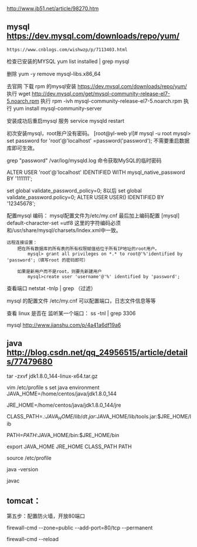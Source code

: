 
http://www.jb51.net/article/98270.htm

## mysql https://dev.mysql.com/downloads/repo/yum/
	https://www.cnblogs.com/wishwzp/p/7113403.html


检查已安装的MYSQL
	yum list installed | grep mysql

删除
	yum -y remove mysql-libs.x86_64

去官网 下载 rpm 的mysql安装
	https://dev.mysql.com/downloads/repo/yum/
		执行 wget http://dev.mysql.com/get/mysql-community-release-el7-5.noarch.rpm
		执行 rpm -ivh mysql-community-release-el7-5.noarch.rpm
		执行 yum install mysql-community-server

安装成功后重启mysql 服务
		service mysqld restart

初次安装mysql，root账户没有密码。
		[root@yl-web yl]# mysql -u root
		mysql> set password for 'root'@'localhost' =password('password');
		不需要重启数据库即可生效。

grep "password" /var/log/mysqld.log 命令获取MySQL的临时密码

ALTER USER 'root'@'localhost' IDENTIFIED WITH mysql_native_password BY '111111';

set global validate_password_policy=0;
8以后 set global validate_password.policy=0;
	ALTER USER USER() IDENTIFIED BY '12345678';

配置mysql
	编码：
		mysql配置文件为/etc/my.cnf
		最后加上编码配置
			[mysql]
			default-character-set =utf8
		这里的字符编码必须和/usr/share/mysql/charsets/Index.xml中一致。

	远程连接设置：
		把在所有数据库的所有表的所有权限赋值给位于所有IP地址的root用户。
			mysql> grant all privileges on *.* to root@'%'identified by 'password';（填写root 的密码即可）

		如果是新用户而不是root，则要先新建用户
			mysql>create user 'username'@'%' identified by 'password';

查看端口
	netstat -tnlp | grep （过滤）


mysql 的配置文件 /etc/my.cnf
		可以配置端口，日志文件信息等等


查看 linux 是否在 监听某一个端口：
	ss -tnl | grep 3306

mysql http://www.jianshu.com/p/4a41a6df19a6



## java http://blog.csdn.net/qq_24956515/article/details/77479680

tar -zxvf jdk1.8.0_144-linux-x64.tar.gz

vim /etc/profile
  s
set java environment
JAVA_HOME=/home/centos/java/jdk1.8.0_144

JRE_HOME=/home/centos/java/jdk1.8.0_144/jre

CLASS_PATH=.:$JAVA_HOME/lib/dt.jar:$JAVA_HOME/lib/tools.jar:$JRE_HOME/lib

PATH=$PATH:$JAVA_HOME/bin:$JRE_HOME/bin

export JAVA_HOME JRE_HOME CLASS_PATH PATH

source /etc/profile

java -version

javac






## tomcat：

第五步：配置防火墙，开放80端口

firewall-cmd --zone=public --add-port=80/tcp --permanent

firewall-cmd --reload
